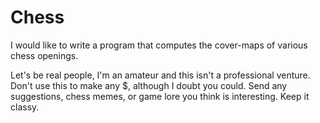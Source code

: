 # Chess
I would like to write a program that computes the cover-maps of various chess openings.


Let's be real people, I'm an amateur and this isn't a professional venture.  Don't use this to make any $, although I doubt you could.  Send any suggestions, chess memes, or game lore you think is interesting.  Keep it classy.
